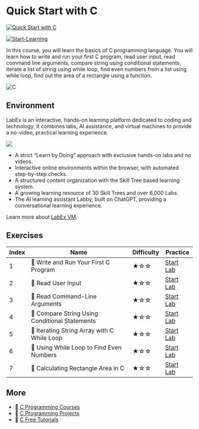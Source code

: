 # Quick Start with C

[![Quick Start with C](https://cover-creator.appbot.io/quick-start-with-c.png)](https://labex.io/courses/quick-start-with-c)

[![Start-Learning](https://img.shields.io/badge/Start-Learning-whitesmoke?style=for-the-badge)](https://labex.io/courses/quick-start-with-c)

In this course, you will learn the basics of C programming language. You will learn how to write and run your first C program, read user input, read command line arguments, compare string using conditional statements, iterate a list of string using while loop, find even numbers from a list using while loop, find out the area of a rectangle using a function.

![C](https://img.shields.io/badge/C-whitesmoke?style=for-the-badge&logo=c)


## Environment

LabEx is an interactive, hands-on learning platform dedicated to coding and technology. It combines labs, AI assistance, and virtual machines to provide a no-video, practical learning experience.

![](https://tutorial-screenshot.getvm.io/images/vm-1725247253.png)

- A strict “Learn by Doing” approach with exclusive hands-on labs and no videos.
- Interactive online environments within the browser, with automated step-by-step checks.
- A structured content organization with the Skill Tree based learning system.
- A growing learning resource of 30 Skill Trees and over 6,000 Labs.
- The AI learning assistant Labby, built on ChatGPT, providing a conversational learning experience.

Learn more about [LabEx VM](https://support.labex.io/using-labex/virtual-machine).

## Exercises

|   Index | Name                                           | Difficulty   | Practice                                                                                                                |
|---------|------------------------------------------------|--------------|-------------------------------------------------------------------------------------------------------------------------|
|       1 | 📖 Write and Run Your First C Program          | ★☆☆          | <a target='_blank' href='https://labex.io/tutorials/c-write-and-run-your-first-c-program-136074'>Start Lab</a>          |
|       2 | 📖 Read User Input                             | ★☆☆          | <a target='_blank' href='https://labex.io/tutorials/c-read-user-input-136075'>Start Lab</a>                             |
|       3 | 📖 Read Command-Line Arguments                 | ★☆☆          | <a target='_blank' href='https://labex.io/tutorials/c-read-command-line-arguments-136077'>Start Lab</a>                 |
|       4 | 📖 Compare String Using Conditional Statements | ★☆☆          | <a target='_blank' href='https://labex.io/tutorials/c-compare-string-using-conditional-statements-136079'>Start Lab</a> |
|       5 | 📖 Iterating String Array with C While Loop    | ★☆☆          | <a target='_blank' href='https://labex.io/tutorials/c-iterating-string-array-with-c-while-loop-136081'>Start Lab</a>    |
|       6 | 📖 Using While Loop to Find Even Numbers       | ★☆☆          | <a target='_blank' href='https://labex.io/tutorials/c-using-while-loop-to-find-even-numbers-136083'>Start Lab</a>       |
|       7 | 📖 Calculating Rectangle Area in C             | ★☆☆          | <a target='_blank' href='https://labex.io/tutorials/c-calculating-rectangle-area-in-c-136085'>Start Lab</a>             |

## More

- 🔗 [C Programming Courses](https://github.com/labex-labs/awesome-programming-courses)
- 🔗 [C Programming Projects](https://github.com/labex-labs/awesome-programming-projects)
- 🔗 [C Free Tutorials](https://github.com/labex-labs/c-free-tutorials)

